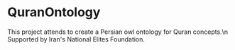 # QuranOntology

This project attends to create a Persian owl ontology for Quran concepts.\n
Supported by Iran's National Elites Foundation.
